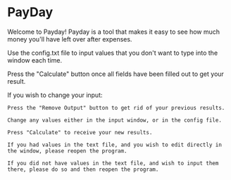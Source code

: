 # PayDay
Welcome to Payday!
Payday is a tool that makes it easy to see how much money you'll have left over after expenses.


Use the config.txt file to input values that you don't want to type into the window each time.

Press the "Calculate" button once all fields have been filled out to get your result.


If you wish to change your input:

	Press the "Remove Output" button to get rid of your previous results.
	
	Change any values either in the input window, or in the config file.
	
	Press "Calculate" to receive your new results.
	
	If you had values in the text file, and you wish to edit directly in the window, please reopen the program.
	
	If you did not have values in the text file, and wish to input them there, please do so and then reopen the program.
